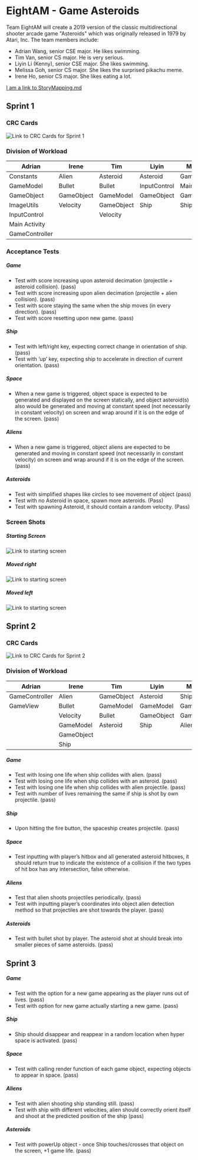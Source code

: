 
# EightAM - Game Asteroids

Team EightAM will create a 2019 version of the classic multidirectional shooter arcade game "Asteroids" which was originally released in 1979 by Atari, Inc. The team members include:

* Adrian Wang, senior CSE major. He likes swimming.
* Tim Van, senior CS major. He is very serious.
* Liyin Li (Kenny), senior CSE major. She likes swimming.
* Melissa Goh, senior CS major. She likes the surprised pikachu meme.
* Irene Ho, senior CS major. She likes eating a lot.

[I am a link to StoryMapping.md](https://github.com/ecs160ss12019/EightAM/blob/master/StoryMapping.md)

##  Sprint 1
### CRC Cards
![Link to CRC Cards for Sprint 1](https://github.com/ecs160ss12019/EightAM/blob/master/crc_cards.png)
### Division of Workload
| Adrian        | Irene       | Tim        | Liyin        | Melissa      |
| ------------- |-------------| -----------|--------------|--------------|
| Constants     | Alien       | Asteroid   | Asteroid     | GameView     |
| GameModel     | Bullet      | Bullet     | InputControl | MainActivity |
| GameObject    | GameObject  | GameModel  | GameObject   | GameObject   |
| ImageUtils    | Velocity    | GameObject | Ship         | Ship         |
| InputControl  |             | Velocity   |              |              |
| Main Activity |             |            |              |              |
| GameController|             |            |              |              |


### Acceptance Tests
##### _**Game**_
* Test with score increasing upon asteroid decimation (projectile + asteroid collision). (pass)
* Test with score increasing upon alien decimation (projectile + alien collision). (pass)
* Test with score staying the same when the ship moves (in every direction). (pass)
* Test with score resetting upon new game. (pass)
##### _**Ship**_
* Test with left/right key, expecting correct change in orientation of ship. (pass)
* Test with ‘up’ key, expecting ship to accelerate in direction of current orientation. (pass)
##### _**Space**_
* When a new game is triggered, object space is expected to be generated and displayed on the screen statically, and object asteroid(s) also would be generated  and moving at constant speed (not necessarily in constant velocity) on screen and wrap around if it is on the edge of the screen. (pass)
##### _**Aliens**_
* When a new game is triggered, object aliens are expected to be generated and moving in constant speed (not necessarily in constant velocity) on screen and wrap around if it is on the edge of the screen. (pass)
##### _**Asteroids**_
* Test with simplified shapes like circles to see movement of object (pass)
* Test with no Asteroid in space, spawn more asteroids. (Pass)
* Test with spawning Asteroid, it should contain a random velocity. (Pass) 

### Screen Shots
##### Starting Screen
![Link to starting screen](https://github.com/ecs160ss12019/EightAM/blob/master/EightAM_Sprint1-Start.png)
##### Moved right
![Link to starting screen](https://github.com/ecs160ss12019/EightAM/blob/master/EightAM_Sprint1.png)
##### Moved left
![Link to starting screen](https://github.com/ecs160ss12019/EightAM/blob/master/EightAM_Sprint1-moved.png)


##  Sprint 2
### CRC Cards
![Link to CRC Cards for Sprint 2](https://github.com/ecs160ss12019/EightAM/blob/master/crc_cards-s2.png)
### Division of Workload
| Adrian         | Irene       | Tim        | Liyin        | Melissa    |
| ---------------|-------------| -----------|--------------|------------|
| GameController | Alien       | GameObject | Asteroid     | Ship       |
| GameView       | Bullet      | GameModel  | GameModel    | GameObject |
|                | Velocity    | Bullet     | GameObject   | GameModel  |
|                | GameModel   | Asteroid   | Ship         | Alien      |
|                | GameObject  |            |              |            |
|                | Ship        |            |              |            |


##### _**Game**_
* Test with losing one life when ship collides with alien. (pass)
* Test with losing one life when ship collides with an asteroid. (pass)
* Test with losing one life when ship collides with alien projectile. (pass)
* Test with number of lives remaining the same if ship is shot by own projectile. (pass)
##### _**Ship**_
* Upon hitting the fire button, the spaceship creates projectile. (pass)
##### _**Space**_
* Test inputting with player’s hitbox and all generated asteroid hitboxes, it should return true to indicate the existence of a collision if the two types of hit box has any intersection, false otherwise.
##### _**Aliens**_
* Test that alien shoots projectiles periodically.  (pass)
* Test with inputting player’s coordinates into object alien detection method so that projectiles are shot towards the player. (pass)
##### _**Asteroids**_
*  Test with bullet shot by player. The asteroid shot at should break into smaller pieces of same asteroids. (pass)


## Sprint 3
##### _**Game**_
* Test with the option for a new game appearing as the player runs out of lives. (pass)
* Test with option for new game actually starting a new game. (pass)
##### _**Ship**_
* Ship should disappear and reappear in a random location when hyper space is activated. (pass)
##### _**Space**_
* Test with calling render function of each game object, expecting objects to appear in space. (pass)
##### _**Aliens**_
* Test with alien shooting ship standing still. (pass)
* Test with ship with different velocities, alien should correctly orient itself and shoot at the predicted position of the ship  (pass)
##### _**Asteroids**_
* Test with powerUp object - once Ship touches/crosses that object on the screen, +1 game life. (pass)
